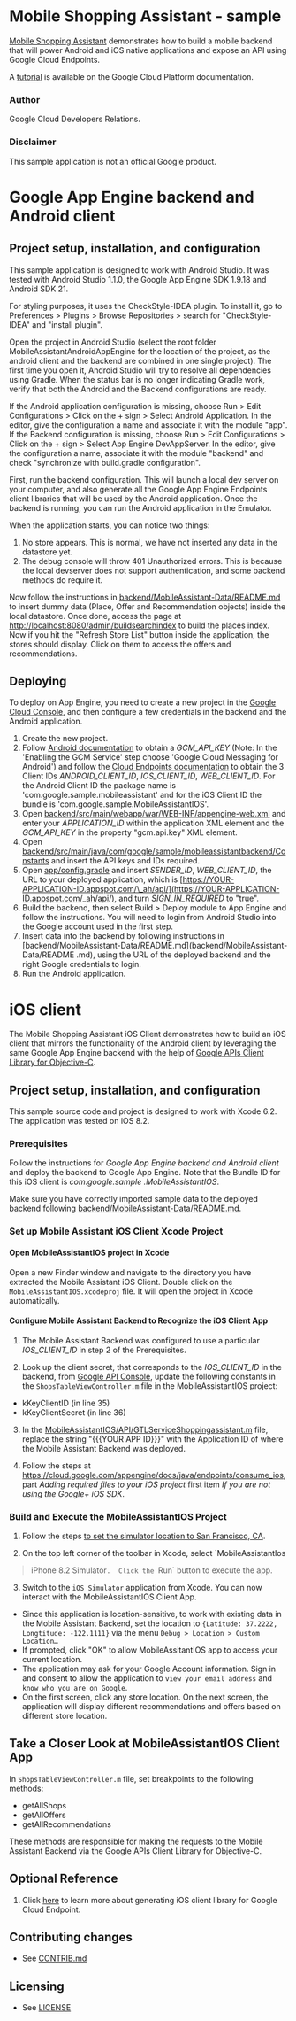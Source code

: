 # Mobile Shopping Assistant - sample

[Mobile Shopping Assistant](https://github.com/GoogleCloudPlatform/MobileShoppingAssistant-sample)
demonstrates how to build a mobile backend that will power Android and iOS
native applications and expose an API using Google Cloud Endpoints.

A [tutorial](https://cloud.google.com/developers/articles/mobile-application-solutions/)
is available on the Google Cloud Platform documentation.

### Author
Google Cloud Developers Relations.

### Disclaimer
This sample application is not an official Google product.

# Google App Engine backend and Android client

## Project setup, installation, and configuration

This sample application is designed to work with Android Studio. It was
tested with Android Studio 1.1.0, the Google App Engine SDK 1.9.18 and Android
SDK 21.

For styling purposes, it uses the CheckStyle-IDEA plugin. To install it,
go to Preferences > Plugins > Browse Repositories > search for "CheckStyle-IDEA"
and "install plugin".

Open the project in Android Studio (select the root folder MobileAssistantAndroidAppEngine 
for the location of the project, as the android client and the backend are
combined in one single project). The first time you open it, Android Studio
will try to resolve all dependencies using Gradle. When the status bar is
no longer indicating Gradle work, verify that both the Android and the Backend 
configurations are ready.

If the Android application configuration is missing,
choose Run > Edit Configurations > Click on the + sign > Select Android
Application. In the editor, give the configuration a name and associate it
with the module "app". If the Backend configuration is missing, choose Run >
Edit Configurations > Click on the + sign > Select App Engine DevAppServer.
In the editor, give the configuration a name, associate it with the module
"backend" and check "synchronize with build.gradle configuration".

First, run the backend configuration. This will launch a local dev server on
your computer, and also generate all the Google App Engine Endpoints client
libraries that will be used by the Android application. Once the backend is
running, you can run the Android application in the Emulator.

When the application starts, you can notice two things:

1.  No store appears. This is normal, we have not inserted any data in the
datastore yet.
2.  The debug console will throw 401 Unauthorized errors. This is because the
local devserver does not support authentication, and some backend methods do
require it.

Now follow the instructions in [backend/MobileAssistant-Data/README.md](backend/MobileAssistant-Data/README.md)
to insert dummy data (Place, Offer and Recommendation objects) inside the local datastore. Once 
done, access the page at [http://localhost:8080/admin/buildsearchindex](http://localhost:8080/admin/buildsearchindex)
to build the places index. Now if you hit the "Refresh Store List" button 
inside the application, the stores should display. Click on them to access
the offers and recommendations.

## Deploying

To deploy on App Engine, you need to create a new project in the
[Google Cloud Console](https://console.developers.google.com/),
and then configure a few credentials in the backend and the
Android application.

1.  Create the new project.
2.  Follow [Android documentation](http://developer.android.com/google/gcm/gs.html)
to obtain a *GCM_API_KEY* (Note: In the 'Enabling the GCM Service' step choose
 'Google Cloud Messaging for Android') and follow the
 [Cloud Endpoints documentation](https://developers.google.com/appengine/docs/java/endpoints/auth#creating-client-id)
 to obtain the 3 Client IDs *ANDROID_CLIENT_ID*, *IOS_CLIENT_ID*,
 *WEB_CLIENT_ID*. For the Android Client ID the package name is
 'com.google.sample.mobileassistant' and for the iOS Client ID the bundle is
 'com.google.sample.MobileAssistantIOS'.
3.  Open [backend/src/main/webapp/war/WEB-INF/appengine-web.xml](backend/src/main/webapp/war/WEB-INF/appengine-web.xml)
and enter your *APPLICATION_ID* within the application XML element and the
*GCM_API_KEY* in the property "gcm.api.key" XML element.
4.  Open [backend/src/main/java/com/google/sample/mobileassistantbackend/Constants](backend/src/main/java/com/google/sample/mobileassistantbackend/Constants)
and insert the API keys and IDs required.
5.  Open [app/config.gradle](app/config.gradle) and insert *SENDER_ID*,
*WEB_CLIENT_ID*, the URL to your deployed application,
which is [https://YOUR-APPLICATION-ID.appspot.com/\_ah/api/](https://YOUR-APPLICATION-ID.appspot.com/_ah/api/),
and turn *SIGN_IN_REQUIRED* to "true".
6.  Build the backend, then select Build > Deploy module to App Engine and
follow the instructions. You will need to login from Android Studio into the
Google account used in the first step.
7.  Insert data into the backend by following instructions in
[backend/MobileAssistant-Data/README.md](backend/MobileAssistant-Data/README
.md), using the URL of the deployed backend and the right Google credentials
to login.
8.  Run the Android application.

# iOS client

The Mobile Shopping Assistant iOS Client demonstrates how to build an iOS client
that mirrors the functionality of the Android client by leveraging the same
Google App Engine backend with the help of
[Google APIs Client Library for Objective-C](https://code.google.com/p/google-api-objectivec-client).


## Project setup, installation, and configuration
This sample source code and project is designed to work with Xcode 6.2.  The
application was tested on iOS 8.2.

### Prerequisites

Follow the instructions for
*Google App Engine backend and Android client* and deploy the backend to
Google App Engine.
Note that the Bundle ID for this iOS client is *com.google.sample
.MobileAssistantIOS*.

Make sure you have correctly imported sample data to the
deployed backend following
[backend/MobileAssistant-Data/README.md](backend/MobileAssistant-Data/README.md).

### Set up Mobile Assistant iOS Client Xcode Project

#### Open MobileAssistantIOS project in Xcode
Open a new Finder window and navigate to the directory you have extracted the
Mobile Assistant iOS Client.  Double click on the `MobileAssistantIOS.xcodeproj`
file. It will  open the project in Xcode automatically.

#### Configure Mobile Assistant Backend to Recognize the iOS Client App
1. The Mobile Assistant Backend was configured to use a particular
*IOS_CLIENT_ID* in step 2 of the Prerequisites.

2. Look up the client secret, that corresponds to the *IOS_CLIENT_ID* in the
backend, from [Google API Console](http://code.google.com/apis/console),
update the following constants in the `ShopsTableViewController.m` file in
the MobileAssistantIOS project:

* kKeyClientID (in line 35)
* kKeyClientSecret (in line 36)

3. In the [MobileAssistantIOS/API/GTLServiceShoppingassistant.m](MobileAssistantIOS/API/GTLServiceShoppingassistant.m) file,
replace the string "{{{YOUR APP ID}}}" with the Application ID of where the
Mobile Assistant Backend was deployed.

4. Follow the steps at https://cloud.google.com/appengine/docs/java/endpoints/consume_ios, 
part *Adding required files to your iOS project* first item *If you are not
using the Google+ iOS SDK*.

### Build and Execute the MobileAssistantIOS Project

1. Follow the steps [to set the simulator location to San Francisco, CA](https://developer.apple.com/library/ios/recipes/xcode_help-scheme_editor/Articles/simulating_location_on_run.html#//apple_ref/doc/uid/TP40010402-CH10).

2. On the top left corner of the toolbar in Xcode, select `MobileAssistantIos
> iPhone 8.2 Simulator`.  Click the `Run` button to execute the app.

3. Switch to the `iOS Simulator` application from Xcode.  You can now
interact with the MobileAssistantIOS Client App.

* Since this application is location-sensitive, to work with existing data
in the Mobile Assistant Backend, set the location to `{Latitude: 37.2222,
Longtitude: -122.1111}` via the menu `Debug > Location > Custom Location…`
* If prompted, click "OK" to allow MobileAssitantIOS app to access your 
current location.
* The application may ask for your Google Account information. 
Sign in and consent to allow the application to `view your email address` 
and `know who you are on Google`.
* On the first screen, click any store location.  On the next screen, 
the application will display different recommendations and offers based on 
different store location.

## Take a Closer Look at MobileAssistantIOS Client App
In `ShopsTableViewController.m` file, set breakpoints to the following methods:

* getAllShops
* getAllOffers
* getAllRecommendations

These methods are responsible for making the requests to the Mobile Assistant 
Backend via the Google APIs Client Library for Objective-C.

## Optional Reference
1. Click [here](https://developers.google.com/appengine/docs/java/endpoints/consume_ios#configuring-your-web-app) 
to learn more about generating iOS client library for Google Cloud Endpoint.


## Contributing changes

* See [CONTRIB.md](CONTRIB.md)


## Licensing

* See [LICENSE](LICENSE)